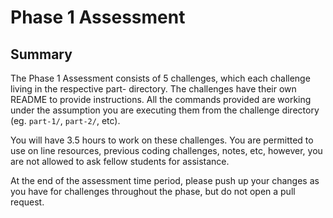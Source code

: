 # Phase 1 Assessment

## Summary
The Phase 1 Assessment consists of 5 challenges, which each challenge living in
the respective part-<n> directory. The challenges have their own README to provide
instructions. All the commands provided are working under the assumption you are
executing them from the challenge directory (eg. `part-1/`, `part-2/`, etc).

You will have 3.5 hours to work on these challenges. You are permitted to use
on line resources, previous coding challenges, notes, etc, however, you are not
allowed to ask fellow students for assistance.

At the end of the assessment time period, please push up your changes as you have
for challenges throughout the phase, but do not open a pull request.

